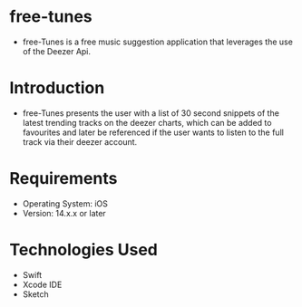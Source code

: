 # free-tunes
- free-Tunes is a free music suggestion application that leverages the use of the Deezer Api.

# Introduction
- free-Tunes presents the user with a list of 30 second snippets of the latest trending tracks on the deezer charts, which can be added to favourites and later be referenced if the user wants to listen to the full track via their deezer account.

# Requirements
- Operating System: iOS
- Version: 14.x.x or later

# Technologies Used
- Swift 
- Xcode IDE
- Sketch
